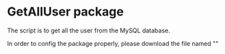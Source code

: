 # GetAllUser package
  The script is to get all the user from the MySQL database.
  
  In order to config the package properly, please download the file named ""
